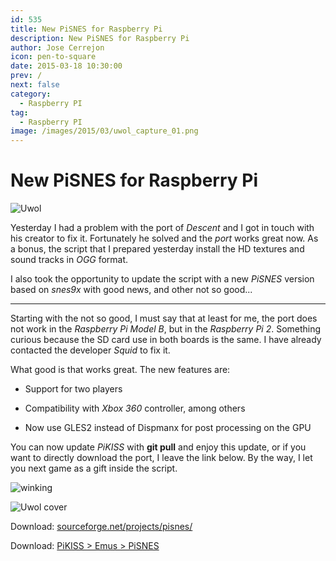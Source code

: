 ```yaml
---
id: 535
title: New PiSNES for Raspberry Pi
description: New PiSNES for Raspberry Pi
author: Jose Cerrejon
icon: pen-to-square
date: 2015-03-18 10:30:00
prev: /
next: false
category:
  - Raspberry PI
tag:
  - Raspberry PI
image: /images/2015/03/uwol_capture_01.png
---
```


# New PiSNES for Raspberry Pi

![Uwol](/images/2015/03/uwol_capture_01.png)

Yesterday I had a problem with the port of *Descent* and I got in touch with his creator to fix it. Fortunately he solved and the *port* works great now. As a bonus, the script that I prepared yesterday install the HD textures and sound tracks in *OGG* format.

I also took the opportunity to update the script with a new *PiSNES* version based on *snes9x* with good news, and other not so good...

- - -
Starting with the not so good, I must say that at least for me, the port does not work in the *Raspberry Pi Model B*, but in the *Raspberry Pi 2*. Something curious because the SD card use in both boards is the same. I have already contacted the developer *Squid* to fix it.

What good is that works great. The new features are:

* Support for two players

* Compatibility with *Xbox 360* controller, among others

* Now use GLES2 instead of Dispmanx for post processing on the GPU

You can now update *PiKISS* with **git pull** and enjoy this update, or if you want to directly download the port, I leave the link below. By the way, I let you next game as a gift inside the script.

![winking](/css/sm/winking.png)

![Uwol cover](/images/2015/03/Uwol.png)

Download: [sourceforge.net/projects/pisnes/](http://sourceforge.net/projects/pisnes/)

Download: [PiKISS > Emus > PiSNES](https://github.com/jmcerrejon/PiKISS/raw/0b473e32e4466ecaee58ae28af461d84029b073b/scripts/emus/pisnes.sh)